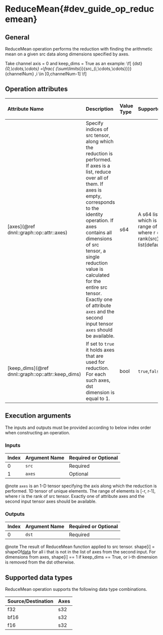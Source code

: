 ReduceMean{#dev_guide_op_reducemean}
====================================

## General

ReduceMean operation performs the reduction with finding the arithmetic mean on
a given src data along dimensions specified by axes.

Take channel axis = 0 and keep_dims = True as an example:
  \f[ {dst}_{0,\cdots,\cdots} =\frac{
  {\sum\limits_{i}{src_{i,\cdots,\cdots}}}}{channelNum} ,i \in [0,channelNum-1] \f]

## Operation attributes

| Attribute Name                                     | Description                                                                                                                                                                                                                                                                                                                                                                          | Value Type |Supported Values                                                                                | Required or Optional |
|:---------------------------------------------------|:-------------------------------------------------------------------------------------------------------------------------------------------------------------------------------------------------------------------------------------------------------------------------------------------------------------------------------------------------------------------------------------|:-----------|:-----------------------------------------------------------------------------------------------|:---------------------|
| [axes](@ref dnnl::graph::op::attr::axes)           | Specify indices of src tensor, along which the reduction is performed. If axes is a list, reduce over all of them. If axes is empty, corresponds to the identity operation. If axes contains all dimensions of src tensor, a single reduction value is calculated for the entire src tensor. Exactly one of attribute `axes` and the second input tensor `axes` should be available. | s64        | A s64 list values which is in the range of [-r, r-1] where r = rank(src). Empty list(default)  | Optional             |
| [keep_dims](@ref dnnl::graph::op::attr::keep_dims) | If set to `true` it holds axes that are used for reduction. For each such axes, dst dimension is equal to 1.                                                                                                                                                                                                                                                                         | bool       | `true`,`false`(default)                                                                        | Optional             |

## Execution arguments

The inputs and outputs must be provided according to below index order when
constructing an operation.

### Inputs

| Index | Argument Name | Required or Optional |
|:------|:--------------|:---------------------|
| 0     | `src`         | Required             |
| 1     | `axes`        | Optional             |

@note `axes` is an 1-D tensor specifying the axis along which the reduction is
performed. 1D tensor of unique elements. The range of elements is [-r, r-1],
where r is the rank of src tensor. Exactly one of attribute axes and the second
input tensor axes should be available.

### Outputs

| Index | Argument Name | Required or Optional |
|:------|:--------------|:---------------------|
| 0     | `dst`         | Required             |

@note The result of ReduceMean function applied to src tensor. shape[i] =
shapeOf[data](i) for all i that is not in the list of axes from the second
input. For dimensions from axes, shape[i] == 1 if keep_dims == True, or i-th
dimension is removed from the dst otherwise.

## Supported data types

ReduceMean operation supports the following data type combinations.

| Source/Destination | Axes |
|:-------------------|:-----|
| f32                | s32  |
| bf16               | s32  |
| f16                | s32  |
